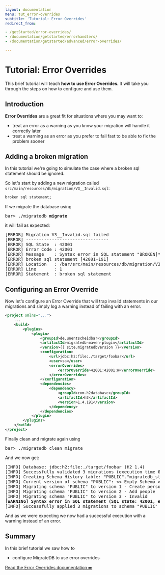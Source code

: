 ```yaml
---
layout: documentation
menu: tut_error-overrides
subtitle: 'Tutorial: Error Overrides'
redirect_from:

- /getStarted/error-overrides/
- /documentation/getstarted/errorhandlers/
- /documentation/getstarted/advanced/error-overrides/

---
```


# Tutorial: Error Overrides

This brief tutorial will teach **how to use Error Overrides**. It will take you through the
steps on how to configure and use them.

## Introduction

**Error Overrides** are a great fit for situations where you may want to:

- treat an error as a warning as you know your migration will handle it correctly later
- treat a warning as an error as you prefer to fail fast to be able to fix the problem sooner

## Adding a broken migration

In this tutorial we're going to simulate the case where a broken sql statement should be ignored.

So let's start by adding a new migration called `src/main/resources/db/migration/V3__Invalid.sql`:

```sql
broken sql statement;
```

If we migrate the database using
<pre class="console"><span>bar&gt;</span> ./migratedb <strong>migrate</strong></pre> 

it will fail as expected:
<pre class="console">[ERROR] Migration V3__Invalid.sql failed
[ERROR] --------------------------------
[ERROR] SQL State  : 42001
[ERROR] Error Code : 42001
[ERROR] Message    : Syntax error in SQL statement "BROKEN[*] SQL STATEMENT "; expected "BACKUP, BEGIN, {"; SQL statement:
[ERROR] broken sql statement [42001-191]
[ERROR] Location   : /bar/src/main/resources/db/migration/V3__Invalid.sql (/bar/src/main/resources/db/migration/V3__Invalid.sql)
[ERROR] Line       : 1
[ERROR] Statement  : broken sql statement</pre> 

## Configuring an Error Override

Now let's configure an Error Override that will trap invalid statements in our migrations and simply log a warning
instead of failing with an error.

```xml
<project xmlns="...">
    ...
    <build>
        <plugins>
            <plugin>
                <groupId>de.unentscheidbar</groupId>
                <artifactId>migratedb-maven-plugin</artifactId>
                <version>{{ site.migratedbVersion }}</version>
                <configuration>
                    <url>jdbc:h2:file:./target/foobar</url>
                    <user>sa</user>
                    <errorOverrides>
                        <errorOverride>42001:42001:W</errorOverride>
                    </errorOverrides>
                </configuration>
                <dependencies>
                    <dependency>
                        <groupId>com.h2database</groupId>
                        <artifactId>h2</artifactId>
                        <version>1.4.191</version>
                    </dependency>
                </dependencies>
            </plugin>
        </plugins>
    </build>
</project>
```

Finally clean and migrate again using
<pre class="console"><span>bar&gt;</span> ./migratedb clean migrate</pre>

And we now get:

<pre class="console">[INFO] Database: jdbc:h2:file:./target/foobar (H2 1.4)
[INFO] Successfully validated 3 migrations (execution time 00:00.007s)
[INFO] Creating Schema History table: "PUBLIC"."migratedb_state"
[INFO] Current version of schema "PUBLIC": << Empty Schema >>
[INFO] Migrating schema "PUBLIC" to version 1 - Create person table
[INFO] Migrating schema "PUBLIC" to version 2 - Add people
[INFO] Migrating schema "PUBLIC" to version 3 - Invalid
<strong>[WARNING] Syntax error in SQL statement (SQL state: 42001, error code: 42001)</strong>
[INFO] Successfully applied 3 migrations to schema "PUBLIC" (execution time 00:00.039s)</pre>

And as we were expecting we now had a successful execution with a warning instead of an error.

## Summary

In this brief tutorial we saw how to

- configure MigrateDB to use error overrides

<p class="next-steps">
    <a class="btn btn-primary" href="/migratedb/documentation/concepts/error-overrides">Read the Error Overrides documentation ➡️</a>
</p>
